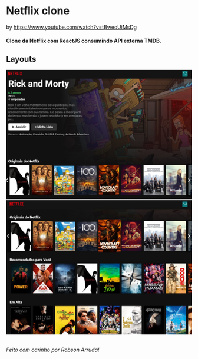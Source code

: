 # Netflix clone
 
by https://www.youtube.com/watch?v=tBweoUiMsDg
<br>

<h4>Clone da Netflix com ReactJS consumindo API externa TMDB.</h4>

## Layouts

![Screenshot_1](/imgs/Screenshot_1.jpg "Screenshot_1")![Screenshot_2](/imgs/Screenshot_2.jpg "Screenshot_2")

##

<h6>Feito com carinho por Robson Arruda!</h6>
  
 
